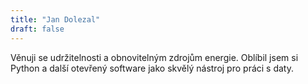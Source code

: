 ```yaml
---
title: "Jan Dolezal"
draft: false
---
```


Věnuji se udržitelnosti a obnovitelným zdrojům energie. Oblíbil jsem si Python a další otevřený software jako skvělý nástroj pro práci s daty.
